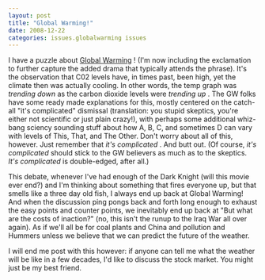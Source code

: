 ```yaml
---
layout: post
title: "Global Warming!"
date: 2008-12-22
categories: issues.globalwarming issues
---
```


I have a puzzle about [Global
Warming](http://en.wikipedia.org/wiki/Global_warming) ! (I'm now including the
exclamation to further capture the added drama that typically attends the
phrase). It's the observation that C02 levels have, in times past, been high,
yet the climate then was actually cooling. In other words, the temp graph was 
_trending down_ as the carbon dioxide levels were _trending up_ . The GW folks
have some ready made explanations for this, mostly centered on the catch-all
"it's complicated" dismissal (translation: you stupid skeptics, you're either
not scientific or just plain crazy!), with perhaps some additional whiz-bang
sciency sounding stuff about how A, B, C, and sometimes D can vary with levels
of This, That, and The Other. Don't worry about all of this, however. Just
remember that _it's complicated_ . And butt out. (Of course, _it's
complicated_ should stick to the GW believers as much as to the skeptics. 
_It's complicated_ is double-edged, after all.)

This debate, whenever I've had enough of the Dark Knight (will this movie ever
end?) and I'm thinking about something that fires everyone up, but that smells
like a three day old fish, I always end up back at Global Warming! And when the
discussion ping pongs back and forth long enough to exhaust the easy points and
counter points, we inevitably end up back at "But what are the costs of
inaction?" (no, this isn't the runup to the Iraq War all over again). As if
we'll all be for coal plants and China and pollution and Hummers unless we
believe that we can predict the future of the weather.

I will end me post with this however: if anyone can tell me what the weather
will be like in a few decades, I'd like to discuss the stock market. You might
just be my best
friend.